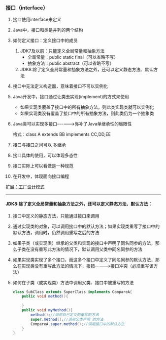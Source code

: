 ### 接口（interface）

1. 接口使用interface来定义

2. Java中，接口和类是并列的两个结构

3. 如何定义接口：定义接口中的成员

   1. JDK7及以前：只能定义全局常量和抽象方法
      * 全局常量：public static final（可以省略不写）
      * 抽象方法：public abstract（可以省略不写）
   2. JDK8:除了定义全局常量和抽象方法之外，还可以定义静态方法、默认方法

4. 接口中无法定义构造器，意味着接口不可以实例化 

5. Java开发中，接口通过让类去实现(implement)的方式来使用

   * 如果实现类覆盖了接口中的所有抽象方法，则此类实现类就可以实例化
   *  如果实现类没有覆盖了接口中的所有抽象方法，则此类仍为一个抽象类

6. Java类可以实现多接口------>弥补了Java单继承性的局限性

   格式：class A extends BB implements CC,DD,EE

7. 接口与接口之间可以 多继承

8. 接口具体的使用，可以体现多态性

9. 接口实际上可以看做是一种规范

10. 在开发中，体现面向接口编程



[扩展：工厂设计模式](C:\Users\krato\Desktop\课件笔记源码资料\1_课件\第1部分：Java基础编程\尚硅谷_宋红康_第6章_面向对象编程(下)\拓展：工厂设计模式.pdf)



<hr/>

#### JDK8:除了定义全局常量和抽象方法之外，还可以定义静态方法、默认方法：

1. 接口中定义的静态方法，只能通过接口来调用

2. 通过实现类的对象，可以调用接口中的默认方法；如果实现类重写了接口中的默认方法，调用时，仍然调用重写之后的方法

3. 如果子类（或实现类）继承的父类和实现的接口中声明了同名同参的方法，那么子类在没有重写此方法的情况下，默认调用父类中同名同参的方法

4. 如果实现类实现了多个接口，而这多个接口中定义了同名同参的默认方法，那么在实现类没有重写此方法的情况下，报错----->接口冲突（必须重写该方法）

5. 如何在子类（或实现类）方法中调用父类、接口中被重写的方法

   ```java
   class SubClass extends SuperClass implements CompareA{
       public void method(){
           
       }
       public void myMethod(){
           method();//调用自己定义的重写的方法
           super.method();//调用父类声明 的方法
           CompareA.super.method();//调用接口中的默认方法
       }
   }
   ```

   
